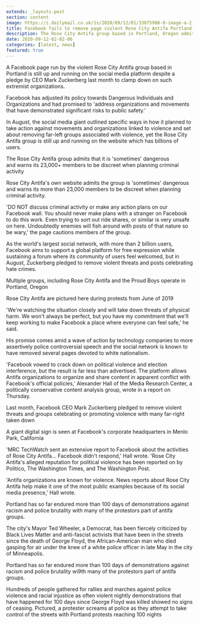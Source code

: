 ```yaml
---
extends: _layouts.post
section: content
image: https://i.dailymail.co.uk/1s/2020/09/12/01/33075908-0-image-a-2_1599869415838.jpg 
title: Facebook fails to remove page violent Rose City Antifa Portland based group that has 23,000 members 
description: The Rose City Antifa group based in Portland, Oregon admits that it is sometimes dangerous. The page even warns 23,000 members to be discreet when planning criminal activity. 
date: 2020-09-12-02-02-06 
categories: [latest, news] 
featured: true 
--- 
```

A Facebook page run by the violent Rose City Antifa group based in Portland is still up and running on the social media platform despite a pledge by CEO Mark Zuckerberg last month to clamp down on such extremist organizations.  

Facebook has adjusted its policy towards Dangerous Individuals and Organizations and had promised to 'address organizations and movements that have demonstrated significant risks to public safety.'

In August, the social media giant outlined specific ways in how it planned to take action against movements and organizations linked to violence and set about removing far-left groups associated with violence, yet the Rose City Antifa group is still up and running on the website which has billions of users. 

The Rose City Antifa group admits that it is 'sometimes' dangerous and warns its 23,000+ members to be discreet when planning criminal activity

Rose City Antifa's own website admits the group is 'sometimes' dangerous and warns its more than 23,000 members to be discreet when planning criminal activity.

'DO NOT discuss criminal activity or make any action plans on our Facebook wall. You should never make plans with a stranger on Facebook to do this work. Even trying to sort out ride shares, or similar is very unsafe on here. Undoubtedly enemies will fish around with posts of that nature so be wary,' the page cautions members of the group.  

As the world's largest social network, with more than 2 billion users, Facebook aims to support a global platform for free expression while sustaining a forum where its community of users feel welcomed, but in August, Zuckerberg pledged to remove violent threats and posts celebrating hate crimes.

Multiple groups, including Rose City Antifa and the Proud Boys operate in Portland, Oregon

Rose City Antifa are pictured here during protests from June of 2019 

'We're watching the situation closely and will take down threats of physical harm. We won't always be perfect, but you have my commitment that we'll keep working to make Facebook a place where everyone can feel safe,' he said.  

His promise comes amid a wave of action by technology companies to more assertively police controversial speech and the social network is known to have removed several pages devoted to white nationalism.

'Facebook vowed to crack down on political violence and election interference, but the result is far less than advertised. The platform allows Antifa organizations to organize and share content in apparent conflict with Facebook's official policies,' Alexander Hall of the Media Research Center, a politically conservative content analysis group, wrote in a report on Thursday. 

Last month, Facebook CEO Mark Zuckerberg pledged to remove violent threats and groups celebrating or promoting violence with many far-right taken down

A giant digital sign is seen at Facebook's corporate headquarters in Menlo Park, California

'MRC TechWatch sent an extensive report to Facebook about the activities of Rose City Antifa... Facebook didn't respond,' Hall wrote. 'Rose City Antifa's alleged reputation for political violence has been reported on by Politico, The Washington Times, and The Washington Post.

'Antifa organizations are known for violence. News reports about Rose City Antifa help make it one of the most public examples because of its social media presence,' Hall wrote. 

Portland has so far endured more than 100 days of demonstrations against racism and police brutality with many of the protestors part of antifa groups. 

The city's Mayor Ted Wheeler, a Democrat, has been fiercely criticized by Black Lives Matter and anti-fascist activists that have been in the streets since the death of George Floyd, the African-American man who died gasping for air under the knee of a white police officer in late May in the city of Minneapolis.

Portland has so far endured more than 100 days of demonstrations against racism and police brutality wi9th many of the protestors part of antifa groups.

Hundreds of people gathered for rallies and marches against police violence and racial injustice as often violent nightly demonstrations that have happened for 100 days since George Floyd was killed showed no signs of ceasing. Pictured, a protester screams at police as they attempt to take control of the streets with Portland protests reaching 100 nights 

